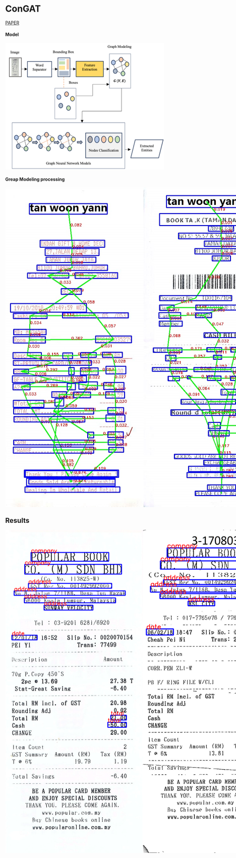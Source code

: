 # ConGAT

[PAPER](https://github.com/Hovohoangduy/ConGAT/blob/main/ConBGAT_paper.pdf)

#### Model
<img src="ConBGAT img/Model.png">

#### Greap Modeling processing
<div style="display: flex; justify-content: space-around;">
  <img src="ConBGAT img/fig4_1.jpg" alt="Image 1">
  <img src="ConBGAT img/fig4_2.jpg" alt="Image 2">
</div>

## Results
<div style="display: flex; justify-content: space-around;">
  <img src="ConBGAT img/fig6_1.jpg" alt="Image 1">
  <img src="ConBGAT img/fig6_2.png" alt="Image 2">
  <img src="ConBGAT img/fig6_3.png" alt="Image 3">
</div>
